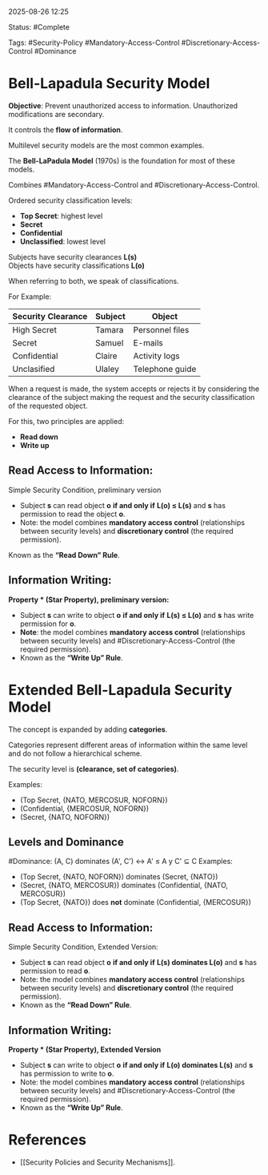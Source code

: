 
2025-08-26 12:25

Status: #Complete

Tags: #Security-Policy #Mandatory-Access-Control #Discretionary-Access-Control #Dominance

# Bell-Lapadula Security Model

**Objective**: Prevent unauthorized access to information. Unauthorized modifications are secondary. 

It controls the **flow of information**.  

Multilevel security models are the most common examples.  

The **Bell-LaPadula Model** (1970s) is the foundation for most of these models.

Combines #Mandatory-Access-Control and #Discretionary-Access-Control.

Ordered security classification levels:

- **Top Secret**: highest level  
- **Secret**  
- **Confidential**  
- **Unclassified**: lowest level

Subjects have security clearances **L(s)**  
Objects have security classifications **L(o)**

When referring to both, we speak of classifications.

For Example:

| Security Clearance | Subject | Object          |
| ------------------ | ------- | --------------- |
| High Secret        | Tamara  | Personnel files |
| Secret             | Samuel  | E-mails         |
| Confidential       | Claire  | Activity logs   |
| Unclasified        | UIaley  | Telephone guide |

When a request is made, the system accepts or rejects it by considering the clearance of the subject making the request and the security classification of the requested object.

For this, two principles are applied:

- **Read down**
- **Write up**

## Read Access to Information:

Simple Security Condition, preliminary version

- Subject **s** can read object **o** **if and only if** **L(o) ≤ L(s)** and **s** has permission to read the object **o**.
- Note: the model combines **mandatory access control** (relationships between security levels) and **discretionary control** (the required permission).

Known as the **“Read Down” Rule**.

## Information Writing:

**Property * (Star Property), preliminary version:**

- Subject **s** can write to object **o** **if and only if** **L(s) ≤ L(o)** and **s** has write permission for **o**.
- **Note**: the model combines **mandatory access control** (relationships between security levels) and #Discretionary-Access-Control (the required permission).
- Known as the **“Write Up” Rule**.

# Extended Bell-Lapadula Security Model

The concept is expanded by adding **categories**.  

Categories represent different areas of information within the same level and do not follow a hierarchical scheme.  

The security level is **(clearance, set of categories)**.

Examples:

- (Top Secret, {NATO, MERCOSUR, NOFORN})    
- (Confidential, {MERCOSUR, NOFORN})
- (Secret, {NATO, NOFORN})

## Levels and Dominance

#Dominance: (A, C) dominates (A', C') <-> A' ≤ A y C' ⊆ C
Examples:

- (Top Secret, {NATO, NOFORN}) dominates (Secret, {NATO})
- (Secret, {NATO, MERCOSUR}) dominates (Confidential, {NATO, MERCOSUR})
- (Top Secret, {NATO}) does **not** dominate (Confidential, {MERCOSUR})

## Read Access to Information:

Simple Security Condition, Extended Version:

- Subject **s** can read object **o** **if and only if** **L(s) dominates L(o)** and **s** has permission to read **o**.
- Note: the model combines **mandatory access control** (relationships between security levels) and **discretionary control** (the required permission).
- Known as the **“Read Down” Rule**.

## Information Writing:

**Property * (Star Property), Extended Version**

- Subject **s** can write to object **o** **if and only if** **L(o) dominates L(s)** and **s** has permission to write to **o**.
- Note: the model combines **mandatory access control** (relationships between security levels) and #Discretionary-Access-Control (the required permission).
- Known as the **“Write Up” Rule**.

# References

- [[Security Policies and Security Mechanisms]].
